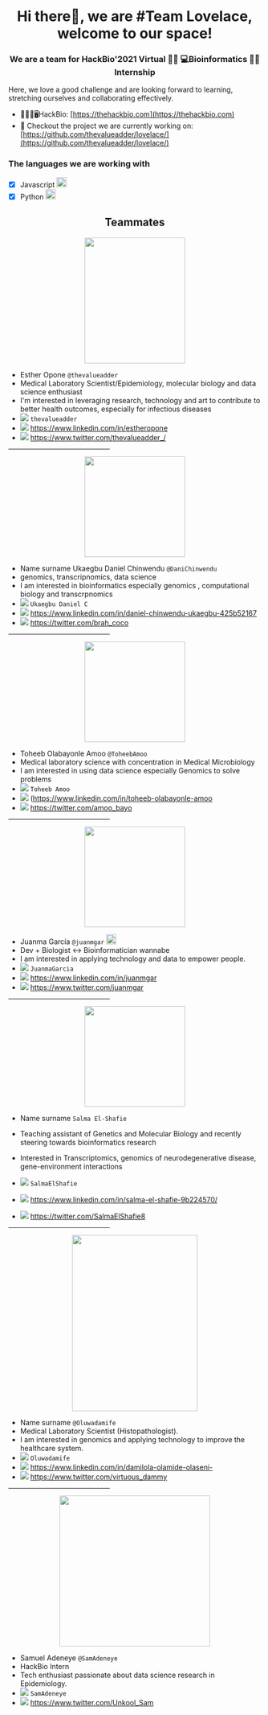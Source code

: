 <h1 align="center"> Hi there👋, we are #Team Lovelace, welcome to our space!</h1>
<h3 align="center"> We are a team for HackBio'2021 Virtual 👩‍💻 💻Bioinformatics 👨‍💻 Internship</h3>
Here, we love a good challenge and are looking forward to learning, stretching ourselves and collaborating effectively.

- 💊🧬🔬🖥️HackBio: [https://thehackbio.com](https://thehackbio.com)
- 🔎 Checkout the project we are currently working on: [https://github.com/thevalueadder/lovelace/](https://github.com/thevalueadder/lovelace/)

<h3 align="left"> The languages we are working with</h3>

- [x] Javascript <img src="https://img.icons8.com/color/48/000000/javascript--v1.png" width="20" height="20"/>
- [x] Python <img src="https://user-images.githubusercontent.com/92184734/137252852-15719f17-770a-4b08-9184-111fd504e419.png" width="20" height="20">

<h2 align="center"> Teammates </h2>

<p align="center">
<img src="https://user-images.githubusercontent.com/92184734/137252429-a2c2e69b-f7aa-469f-b191-3a2e6aa33506.jpeg" width="200" height="250">


- Esther Opone `@thevalueadder` 
- Medical Laboratory Scientist/Epidemiology, molecular biology and data science enthusiast 
- I'm interested in leveraging research, technology and art to contribute to better health outcomes, especially for infectious diseases 
- <img src="https://img.icons8.com/office/24/000000/slack.png"/> `thevalueadder`
- <img src="https://img.icons8.com/color/24/000000/linkedin.png"/> https://www.linkedin.com/in/estheropone
- <img src="https://img.icons8.com/color/24/000000/twitter.png"/>  https://www.twitter.com/thevalueadder_/
  
<hr style="width:40%">
<p align="center">
<img src="https://avatars.githubusercontent.com/u/88294154?v=4" width="200" height="200">


- Name surname Ukaegbu Daniel Chinwendu `@DaniChinwendu` 
- genomics, transcripnomics, data science
- I am interested in bioinformatics especially genomics , computational biology and transcrpnomics
- <img src="https://img.icons8.com/office/24/000000/slack.png"/> `Ukaegbu Daniel C`
- <img src="https://img.icons8.com/color/24/000000/linkedin.png"/> https://www.linkedin.com/in/daniel-chinwendu-ukaegbu-425b52167
- <img src="https://img.icons8.com/color/24/000000/twitter.png"/> https://twitter.com/brah_coco

<hr style="width:40%">
<p align="center">
<img src="https://avatars.githubusercontent.com/u/92299916?v=4" width="200" height="200">


- Toheeb Olabayonle Amoo `@ToheebAmoo` 
- Medical laboratory science with concentration in Medical Microbiology
- I am interested in using data science especially Genomics to solve problems
- <img src="https://img.icons8.com/office/24/000000/slack.png"/> `Toheeb Amoo`
- <img src="https://img.icons8.com/color/24/000000/linkedin.png"/> (https://www.linkedin.com/in/toheeb-olabayonle-amoo
- <img src="https://img.icons8.com/color/24/000000/twitter.png"/>  https://twitter.com/amoo_bayo

<hr style="width:40%">
<p align="center">
<img src="https://avatars.githubusercontent.com/u/4436049?v=4" width="200" height="200">


- Juanma García `@juanmgar` <img src="https://img.icons8.com/color/48/000000/javascript--v1.png" width="20" height="20"/>
- Dev + Biologist ↔ Bioinformatician wannabe
- I am interested in applying technology and data to empower people. 
- <img src="https://img.icons8.com/office/24/000000/slack.png"/> `JuanmaGarcia`
- <img src="https://img.icons8.com/color/24/000000/linkedin.png"/> https://www.linkedin.com/in/juanmgar
- <img src="https://img.icons8.com/color/24/000000/twitter.png"/>  https://www.twitter.com/juanmgar

<hr style="width:40%"> 
<p align="center">
<img src="https://user-images.githubusercontent.com/92435273/137291721-c3bc1b4a-9da8-4f18-9b96-1af1c3dc0410.jpg" width="200" height="200">
  

- Name surname `Salma El-Shafie`

- Teaching assistant of Genetics and Molecular Biology and recently steering towards bioinformatics research 
- Interested in Transcriptomics, genomics of neurodegenerative disease, gene-environment interactions
- <img src="https://img.icons8.com/office/24/000000/slack.png"/> `SalmaElShafie`
- <img src="https://img.icons8.com/color/24/000000/linkedin.png"/> https://www.linkedin.com/in/salma-el-shafie-9b224570/
- <img src="https://img.icons8.com/color/24/000000/twitter.png"/>  https://twitter.com/SalmaElShafie8

<hr style="width:40%">
<p align="center">
<img src="https://user-images.githubusercontent.com/92405912/137291764-3b5d3b9b-d2a3-4bd9-a270-c426ea8f7aea.JPG" width="250" height="350">


- Name surname `@Oluwadamife` 
- Medical Laboratory Scientist (Histopathologist).
- I am interested in genomics and applying technology to improve the healthcare system.
- <img src="https://img.icons8.com/office/24/000000/slack.png"/> `Oluwadamife`
- <img src="https://img.icons8.com/color/24/000000/linkedin.png"/> https://www.linkedin.com/in/damilola-olamide-olaseni-
- <img src="https://img.icons8.com/color/24/000000/twitter.png"/>  https://www.twitter.com/virtuous_dammy
  
  
<hr style="width:40%">
<p align="center">
<img src="https://user-images.githubusercontent.com/92327878/137253139-0b53deba-0ab2-4314-95d0-d04fd79a688f.JPG" width="300" height="300">

- Samuel Adeneye `@SamAdeneye`
- HackBio Intern
- Tech enthusiast passionate about data science research in Epidemiology.  
- <img src="https://img.icons8.com/office/24/000000/slack.png"/> `SamAdeneye`
- <img src="https://img.icons8.com/color/24/000000/twitter.png"/>  https://www.twitter.com/Unkool_Sam

